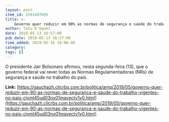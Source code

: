 ```yaml
---
layout: post
item_id: 2591497695
title: >-
    Governo quer reduzir em 90% as normas de segurança e saúde do trabalho vigentes no país
author: Tatu D'Oquei
date: 2019-05-13 16:57:00
pub_date: 2019-05-13 16:57:00
time_added: 2019-05-16 19:06:48
category: 
tags: []
---
```


O presidente Jair Bolsonaro afirmou, nesta segunda-feira (13), que o governo federal vai rever todas as Normas Regulamentadoras (NRs) de segurança e saúde no trabalho do país.

**Link:** [https://gauchazh.clicrbs.com.br/politica/amp/2019/05/governo-quer-reduzir-em-90-as-normas-de-seguranca-e-saude-do-trabalho-vigentes-no-pais-cjvml45ud03nx01mavectv1y0.html](https://gauchazh.clicrbs.com.br/politica/amp/2019/05/governo-quer-reduzir-em-90-as-normas-de-seguranca-e-saude-do-trabalho-vigentes-no-pais-cjvml45ud03nx01mavectv1y0.html)

